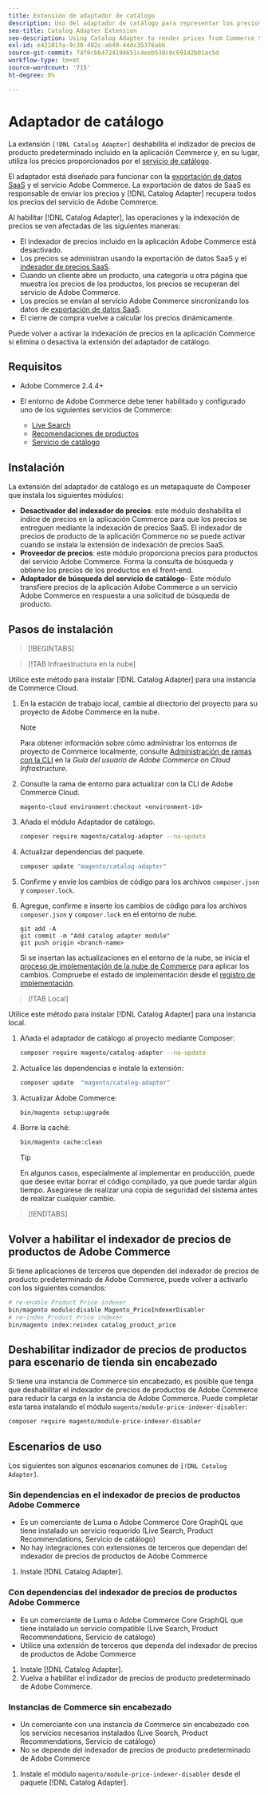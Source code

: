 ```yaml
---
title: Extensión de adaptador de catálogo
description: Uso del adaptador de catálogo para representar los precios de los servicios de Commerce
seo-title: Catalog Adapter Extension
seo-description: Using Catalog Adapter to render prices from Commerce Services
exl-id: e42101fa-9c30-482c-a649-44dc35376abb
source-git-commit: 74f6cb64724194651c4eeb538c0c69142b01ac5d
workflow-type: tm+mt
source-wordcount: '715'
ht-degree: 0%

---
```


# Adaptador de catálogo

La extensión `[!DNL Catalog Adapter]` deshabilita el indizador de precios de producto predeterminado incluido en la aplicación Commerce y, en su lugar, utiliza los precios proporcionados por el [servicio de catálogo](../catalog-service/overview.md).

El adaptador está diseñado para funcionar con la [exportación de datos SaaS](../data-export/overview.md) y el servicio Adobe Commerce. La exportación de datos de SaaS es responsable de enviar los precios y [!DNL Catalog Adapter] recupera todos los precios del servicio de Adobe Commerce.

Al habilitar [!DNL Catalog Adapter], las operaciones y la indexación de precios se ven afectadas de las siguientes maneras:

- El indexador de precios incluido en la aplicación Adobe Commerce está desactivado.
- Los precios se administran usando la exportación de datos SaaS y el [indexador de precios SaaS](price-indexing.md).
- Cuando un cliente abre un producto, una categoría u otra página que muestra los precios de los productos, los precios se recuperan del servicio de Adobe Commerce.
- Los precios se envían al servicio Adobe Commerce sincronizando los datos de [exportación de datos SaaS](../data-export/overview.md).
- El cierre de compra vuelve a calcular los precios dinámicamente.

Puede volver a activar la indexación de precios en la aplicación Commerce si elimina o desactiva la extensión del adaptador de catálogo.

## Requisitos

- Adobe Commerce 2.4.4+
- El entorno de Adobe Commerce debe tener habilitado y configurado uno de los siguientes servicios de Commerce:

   - [Live Search](../live-search/install.md)
   - [Recomendaciones de productos](../product-recommendations/install-configure.md)
   - [Servicio de catálogo](../catalog-service/installation.md)

## Instalación

La extensión del adaptador de catálogo es un metapaquete de Composer que instala los siguientes módulos:

- **Desactivador del indexador de precios**: este módulo deshabilita el índice de precios en la aplicación Commerce para que los precios se entreguen mediante la indexación de precios SaaS. El indexador de precios de producto de la aplicación Commerce no se puede activar cuando se instala la extensión de indexación de precios SaaS.
- **Proveedor de precios**: este módulo proporciona precios para productos del servicio Adobe Commerce. Forma la consulta de búsqueda y obtiene los precios de los productos en el front-end.
- **Adaptador de búsqueda del servicio de catálogo**- Este módulo transfiere precios de la aplicación Adobe Commerce a un servicio Adobe Commerce en respuesta a una solicitud de búsqueda de producto.

## Pasos de instalación

>[!BEGINTABS]

>[!TAB Infraestructura en la nube]

Utilice este método para instalar [!DNL Catalog Adapter] para una instancia de Commerce Cloud.

1. En la estación de trabajo local, cambie al directorio del proyecto para su proyecto de Adobe Commerce en la nube.

   >[!NOTE]
   >
   >Para obtener información sobre cómo administrar los entornos de proyecto de Commerce localmente, consulte [Administración de ramas con la CLI](https://experienceleague.adobe.com/es/docs/commerce-cloud-service/user-guide/develop/cli-branches) en la _Guía del usuario de Adobe Commerce on Cloud Infrastructure_.

1. Consulte la rama de entorno para actualizar con la CLI de Adobe Commerce Cloud.

   ```shell
   magento-cloud environment:checkout <environment-id>
   ```

1. Añada el módulo Adaptador de catálogo.

   ```bash
   composer require magento/catalog-adapter --no-update
   ```

1. Actualizar dependencias del paquete.

   ```bash
   composer update "magento/catalog-adapter"
   ```

1. Confirme y envíe los cambios de código para los archivos `composer.json` y `composer.lock`.

1. Agregue, confirme e inserte los cambios de código para los archivos `composer.json` y `composer.lock` en el entorno de nube.

   ```shell
   git add -A
   git commit -m "Add catalog adapter module"
   git push origin <branch-name>
   ```

   Si se insertan las actualizaciones en el entorno de la nube, se inicia el [proceso de implementación de la nube de Commerce](https://experienceleague.adobe.com/es/docs/commerce-cloud-service/user-guide/develop/deploy/process) para aplicar los cambios. Compruebe el estado de implementación desde el [registro de implementación](https://experienceleague.adobe.com/es/docs/commerce-cloud-service/user-guide/develop/test/log-locations#deploy-log).

>[!TAB Local]

Utilice este método para instalar [!DNL Catalog Adapter] para una instancia local.

1. Añada el adaptador de catálogo al proyecto mediante Composer:

   ```bash
   composer require magento/catalog-adapter --no-update
   ```

1. Actualice las dependencias e instale la extensión:

   ```bash
   composer update  "magento/catalog-adapter"
   ```

1. Actualizar Adobe Commerce:

   ```bash
   bin/magento setup:upgrade
   ```

1. Borre la caché:

   ```bash
   bin/magento cache:clean
   ```

   >[!TIP]
   >
   >En algunos casos, especialmente al implementar en producción, puede que desee evitar borrar el código compilado, ya que puede tardar algún tiempo. Asegúrese de realizar una copia de seguridad del sistema antes de realizar cualquier cambio.

>[!ENDTABS]


## Volver a habilitar el indexador de precios de productos de Adobe Commerce

Si tiene aplicaciones de terceros que dependen del indexador de precios de producto predeterminado de Adobe Commerce, puede volver a activarlo con los siguientes comandos:

```bash
# re-enable Product Price indexer
bin/magento module:disable Magento_PriceIndexerDisabler
# re-index Product Price indexer
bin/magento index:reindex catalog_product_price
```

## Deshabilitar indizador de precios de productos para escenario de tienda sin encabezado

Si tiene una instancia de Commerce sin encabezado, es posible que tenga que deshabilitar el indexador de precios de productos de Adobe Commerce para reducir la carga en la instancia de Adobe Commerce. Puede completar esta tarea instalando el módulo `magento/module-price-indexer-disabler`:

```bash
composer require magento/module-price-indexer-disabler
```

## Escenarios de uso

Los siguientes son algunos escenarios comunes de `[!DNL Catalog Adapter]`.

### Sin dependencias en el indexador de precios de productos Adobe Commerce

- Es un comerciante de Luma o Adobe Commerce Core GraphQL que tiene instalado un servicio requerido (Live Search, Product Recommendations, Servicio de catálogo)
- No hay integraciones con extensiones de terceros que dependan del indexador de precios de productos de Adobe Commerce

1. Instale [!DNL Catalog Adapter].

### Con dependencias del indexador de precios de productos Adobe Commerce

- Es un comerciante de Luma o Adobe Commerce Core GraphQL que tiene instalado un servicio compatible (Live Search, Product Recommendations, Servicio de catálogo)
- Utilice una extensión de terceros que dependa del indexador de precios de productos de Adobe Commerce

1. Instale [!DNL Catalog Adapter].
1. Vuelva a habilitar el indizador de precios de producto predeterminado de Adobe Commerce.

### Instancias de Commerce sin encabezado

- Un comerciante con una instancia de Commerce sin encabezado con los servicios necesarios instalados (Live Search, Product Recommendations, Servicio de catálogo)
- No se depende del indexador de precios de producto predeterminado de Adobe Commerce

1. Instale el módulo `magento/module-price-indexer-disabler` desde el paquete [!DNL Catalog Adapter].
